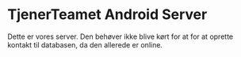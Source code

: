 # TjenerTeamet Android Server
Dette er vores server. Den behøver ikke blive kørt for at for at oprette kontakt til databasen, da den allerede er online.
